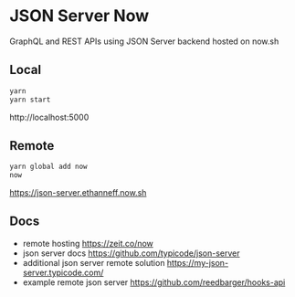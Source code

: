 # JSON Server Now

GraphQL and REST APIs using JSON Server backend hosted on now.sh

## Local

```sh
yarn
yarn start
```

http://localhost:5000

## Remote

```sh
yarn global add now
now
```

https://json-server.ethanneff.now.sh

## Docs

- remote hosting https://zeit.co/now
- json server docs https://github.com/typicode/json-server
- additional json server remote solution https://my-json-server.typicode.com/
- example remote json server https://github.com/reedbarger/hooks-api
